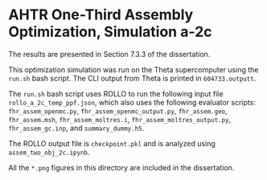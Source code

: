 # AHTR One-Third Assembly Optimization, Simulation a-2c

The results are presented in Section 7.3.3 of the dissertation. 

This optimization simulation was run on the Theta supercomputer using the `run.sh` bash script. 
The CLI output from Theta is printed in `604733.outputt`. 

The `run.sh` bash script uses ROLLO to run the following input file `rollo_a_2c_temp_ppf.json`, which also uses the following evaluator scripts:  `fhr_assem_openmc.py`, `fhr_assem_openmc_output.py`, `fhr_assem.geo`, 
`fhr_assem.msh`, `fhr_assem_moltres.i`, `fhr_assem_moltres_output.py`, 
`fhr_assem_gc.inp`, and `summary_dummy.h5`.

The ROLLO output file is `checkpoint.pkl` and is analyzed using `assem_two_obj_2c.ipynb`.

All the `*.png` figures in this directory are included in the dissertation.  
